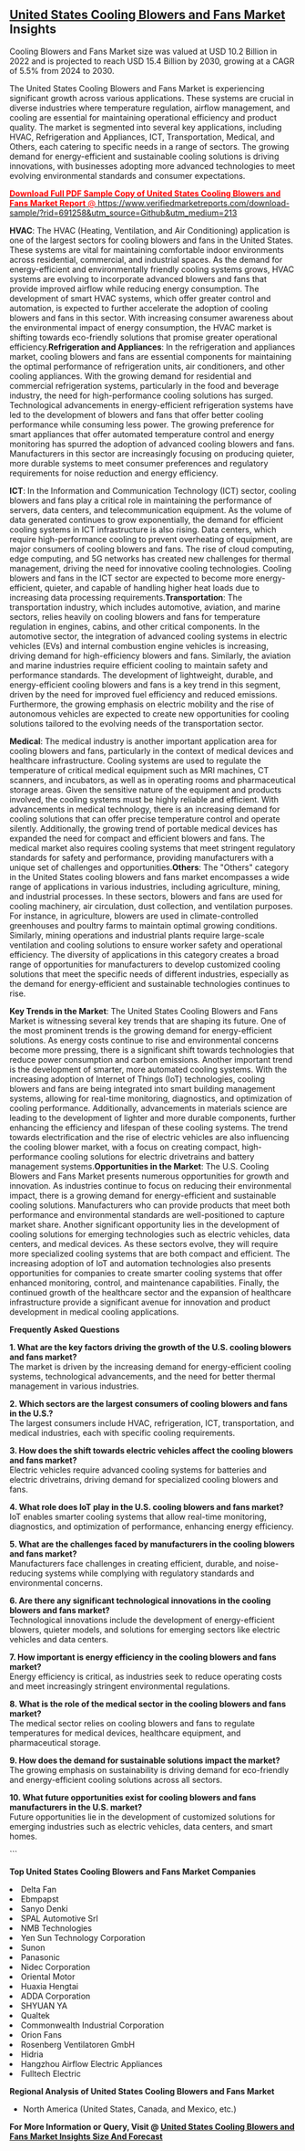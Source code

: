 <h2><a href="https://www.verifiedmarketreports.com/download-sample/?rid=691258&amp;utm_source=Github&amp;utm_medium=213" target="_blank">United States Cooling Blowers and Fans Market</a> Insights</h2><p>Cooling Blowers and Fans Market size was valued at USD 10.2 Billion in 2022 and is projected to reach USD 15.4 Billion by 2030, growing at a CAGR of 5.5% from 2024 to 2030.</p><p><p>The United States Cooling Blowers and Fans Market is experiencing significant growth across various applications. These systems are crucial in diverse industries where temperature regulation, airflow management, and cooling are essential for maintaining operational efficiency and product quality. The market is segmented into several key applications, including HVAC, Refrigeration and Appliances, ICT, Transportation, Medical, and Others, each catering to specific needs in a range of sectors. The growing demand for energy-efficient and sustainable cooling solutions is driving innovations, with businesses adopting more advanced technologies to meet evolving environmental standards and consumer expectations. <a href="#"><p><span class=""><span style="color: #ff0000;"><strong>Download Full PDF Sample Copy of United States Cooling Blowers and Fans Market Report</strong> @ </span><a href="https://www.verifiedmarketreports.com/download-sample/?rid=691258&amp;utm_source=Github&amp;utm_medium=213" target="_blank">https://www.verifiedmarketreports.com/download-sample/?rid=691258&amp;utm_source=Github&amp;utm_medium=213</a></span></p></a></p><p><strong>HVAC</strong>: The HVAC (Heating, Ventilation, and Air Conditioning) application is one of the largest sectors for cooling blowers and fans in the United States. These systems are vital for maintaining comfortable indoor environments across residential, commercial, and industrial spaces. As the demand for energy-efficient and environmentally friendly cooling systems grows, HVAC systems are evolving to incorporate advanced blowers and fans that provide improved airflow while reducing energy consumption. The development of smart HVAC systems, which offer greater control and automation, is expected to further accelerate the adoption of cooling blowers and fans in this sector. With increasing consumer awareness about the environmental impact of energy consumption, the HVAC market is shifting towards eco-friendly solutions that promise greater operational efficiency.<strong>Refrigeration and Appliances</strong>: In the refrigeration and appliances market, cooling blowers and fans are essential components for maintaining the optimal performance of refrigeration units, air conditioners, and other cooling appliances. With the growing demand for residential and commercial refrigeration systems, particularly in the food and beverage industry, the need for high-performance cooling solutions has surged. Technological advancements in energy-efficient refrigeration systems have led to the development of blowers and fans that offer better cooling performance while consuming less power. The growing preference for smart appliances that offer automated temperature control and energy monitoring has spurred the adoption of advanced cooling blowers and fans. Manufacturers in this sector are increasingly focusing on producing quieter, more durable systems to meet consumer preferences and regulatory requirements for noise reduction and energy efficiency.<p><strong>ICT</strong>: In the Information and Communication Technology (ICT) sector, cooling blowers and fans play a critical role in maintaining the performance of servers, data centers, and telecommunication equipment. As the volume of data generated continues to grow exponentially, the demand for efficient cooling systems in ICT infrastructure is also rising. Data centers, which require high-performance cooling to prevent overheating of equipment, are major consumers of cooling blowers and fans. The rise of cloud computing, edge computing, and 5G networks has created new challenges for thermal management, driving the need for innovative cooling technologies. Cooling blowers and fans in the ICT sector are expected to become more energy-efficient, quieter, and capable of handling higher heat loads due to increasing data processing requirements.<strong>Transportation</strong>: The transportation industry, which includes automotive, aviation, and marine sectors, relies heavily on cooling blowers and fans for temperature regulation in engines, cabins, and other critical components. In the automotive sector, the integration of advanced cooling systems in electric vehicles (EVs) and internal combustion engine vehicles is increasing, driving demand for high-efficiency blowers and fans. Similarly, the aviation and marine industries require efficient cooling to maintain safety and performance standards. The development of lightweight, durable, and energy-efficient cooling blowers and fans is a key trend in this segment, driven by the need for improved fuel efficiency and reduced emissions. Furthermore, the growing emphasis on electric mobility and the rise of autonomous vehicles are expected to create new opportunities for cooling solutions tailored to the evolving needs of the transportation sector.<p><strong>Medical</strong>: The medical industry is another important application area for cooling blowers and fans, particularly in the context of medical devices and healthcare infrastructure. Cooling systems are used to regulate the temperature of critical medical equipment such as MRI machines, CT scanners, and incubators, as well as in operating rooms and pharmaceutical storage areas. Given the sensitive nature of the equipment and products involved, the cooling systems must be highly reliable and efficient. With advancements in medical technology, there is an increasing demand for cooling solutions that can offer precise temperature control and operate silently. Additionally, the growing trend of portable medical devices has expanded the need for compact and efficient blowers and fans. The medical market also requires cooling systems that meet stringent regulatory standards for safety and performance, providing manufacturers with a unique set of challenges and opportunities.<strong>Others</strong>: The "Others" category in the United States cooling blowers and fans market encompasses a wide range of applications in various industries, including agriculture, mining, and industrial processes. In these sectors, blowers and fans are used for cooling machinery, air circulation, dust collection, and ventilation purposes. For instance, in agriculture, blowers are used in climate-controlled greenhouses and poultry farms to maintain optimal growing conditions. Similarly, mining operations and industrial plants require large-scale ventilation and cooling solutions to ensure worker safety and operational efficiency. The diversity of applications in this category creates a broad range of opportunities for manufacturers to develop customized cooling solutions that meet the specific needs of different industries, especially as the demand for energy-efficient and sustainable technologies continues to rise.<p><strong>Key Trends in the Market</strong>: The United States Cooling Blowers and Fans Market is witnessing several key trends that are shaping its future. One of the most prominent trends is the growing demand for energy-efficient solutions. As energy costs continue to rise and environmental concerns become more pressing, there is a significant shift towards technologies that reduce power consumption and carbon emissions. Another important trend is the development of smarter, more automated cooling systems. With the increasing adoption of Internet of Things (IoT) technologies, cooling blowers and fans are being integrated into smart building management systems, allowing for real-time monitoring, diagnostics, and optimization of cooling performance. Additionally, advancements in materials science are leading to the development of lighter and more durable components, further enhancing the efficiency and lifespan of these cooling systems. The trend towards electrification and the rise of electric vehicles are also influencing the cooling blower market, with a focus on creating compact, high-performance cooling solutions for electric drivetrains and battery management systems.<strong>Opportunities in the Market</strong>: The U.S. Cooling Blowers and Fans Market presents numerous opportunities for growth and innovation. As industries continue to focus on reducing their environmental impact, there is a growing demand for energy-efficient and sustainable cooling solutions. Manufacturers who can provide products that meet both performance and environmental standards are well-positioned to capture market share. Another significant opportunity lies in the development of cooling solutions for emerging technologies such as electric vehicles, data centers, and medical devices. As these sectors evolve, they will require more specialized cooling systems that are both compact and efficient. The increasing adoption of IoT and automation technologies also presents opportunities for companies to create smarter cooling systems that offer enhanced monitoring, control, and maintenance capabilities. Finally, the continued growth of the healthcare sector and the expansion of healthcare infrastructure provide a significant avenue for innovation and product development in medical cooling applications.<p><strong>Frequently Asked Questions</strong></p><p><strong>1. What are the key factors driving the growth of the U.S. cooling blowers and fans market?</strong><br>The market is driven by the increasing demand for energy-efficient cooling systems, technological advancements, and the need for better thermal management in various industries.</p><p><strong>2. Which sectors are the largest consumers of cooling blowers and fans in the U.S.?</strong><br>The largest consumers include HVAC, refrigeration, ICT, transportation, and medical industries, each with specific cooling requirements.</p><p><strong>3. How does the shift towards electric vehicles affect the cooling blowers and fans market?</strong><br>Electric vehicles require advanced cooling systems for batteries and electric drivetrains, driving demand for specialized cooling blowers and fans.</p><p><strong>4. What role does IoT play in the U.S. cooling blowers and fans market?</strong><br>IoT enables smarter cooling systems that allow real-time monitoring, diagnostics, and optimization of performance, enhancing energy efficiency.</p><p><strong>5. What are the challenges faced by manufacturers in the cooling blowers and fans market?</strong><br>Manufacturers face challenges in creating efficient, durable, and noise-reducing systems while complying with regulatory standards and environmental concerns.</p><p><strong>6. Are there any significant technological innovations in the cooling blowers and fans market?</strong><br>Technological innovations include the development of energy-efficient blowers, quieter models, and solutions for emerging sectors like electric vehicles and data centers.</p><p><strong>7. How important is energy efficiency in the cooling blowers and fans market?</strong><br>Energy efficiency is critical, as industries seek to reduce operating costs and meet increasingly stringent environmental regulations.</p><p><strong>8. What is the role of the medical sector in the cooling blowers and fans market?</strong><br>The medical sector relies on cooling blowers and fans to regulate temperatures for medical devices, healthcare equipment, and pharmaceutical storage.</p><p><strong>9. How does the demand for sustainable solutions impact the market?</strong><br>The growing emphasis on sustainability is driving demand for eco-friendly and energy-efficient cooling solutions across all sectors.</p><p><strong>10. What future opportunities exist for cooling blowers and fans manufacturers in the U.S. market?</strong><br>Future opportunities lie in the development of customized solutions for emerging industries such as electric vehicles, data centers, and smart homes.</p>```</p><p><strong>Top United States Cooling Blowers and Fans Market Companies</strong></p><div data-test-id=""><p><li>Delta Fan</li><li> Ebmpapst</li><li> Sanyo Denki</li><li> SPAL Automotive Srl</li><li> NMB Technologies</li><li> Yen Sun Technology Corporation</li><li> Sunon</li><li> Panasonic</li><li> Nidec Corporation</li><li> Oriental Motor</li><li> Huaxia Hengtai</li><li> ADDA Corporation</li><li> SHYUAN YA</li><li> Qualtek</li><li> Commonwealth Industrial Corporation</li><li> Orion Fans</li><li> Rosenberg Ventilatoren GmbH</li><li> Hidria</li><li> Hangzhou Airflow Electric Appliances</li><li> Fulltech Electric</li></p><div><strong>Regional Analysis of&nbsp;United States Cooling Blowers and Fans Market</strong></div><ul><li dir="ltr"><p dir="ltr">North America&nbsp;(United States, Canada, and Mexico, etc.)</p></li></ul><p><strong>For More Information or Query, Visit @&nbsp;</strong><strong><a href="https://www.verifiedmarketreports.com/product/cooling-blowers-and-fans-market/?utm_source=Github&amp;utm_medium=213" target="_blank">United States Cooling Blowers and Fans Market Insights Size And Forecast</a></strong></p></div>
